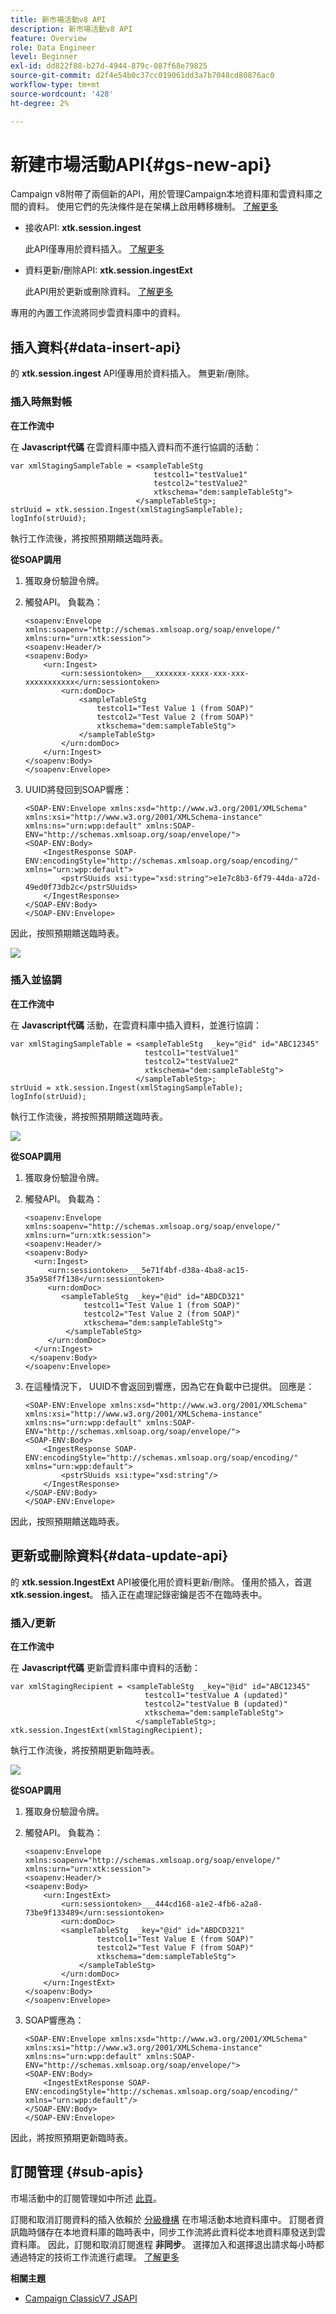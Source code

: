 ```yaml
---
title: 新市場活動v8 API
description: 新市場活動v8 API
feature: Overview
role: Data Engineer
level: Beginner
exl-id: dd822f88-b27d-4944-879c-087f68e79825
source-git-commit: d2f4e54b0c37cc019061dd3a7b7048cd80876ac0
workflow-type: tm+mt
source-wordcount: '428'
ht-degree: 2%

---
```


# 新建市場活動API{#gs-new-api}

Campaign v8附帶了兩個新的API，用於管理Campaign本地資料庫和雲資料庫之間的資料。 使用它們的先決條件是在架構上啟用轉移機制。 [了解更多](staging.md)

* 接收API: **xtk.session.ingest**

   此API僅專用於資料插入。 [了解更多](#data-insert-api)

* 資料更新/刪除API: **xtk.session.ingestExt**

   此API用於更新或刪除資料。 [了解更多](#data-update-api)

專用的內置工作流將同步雲資料庫中的資料。

## 插入資料{#data-insert-api}

的 **xtk.session.ingest** API僅專用於資料插入。 無更新/刪除。

### 插入時無對帳

**在工作流中**

在 **Javascript代碼** 在雲資料庫中插入資料而不進行協調的活動：

```
var xmlStagingSampleTable = <sampleTableStg
                                testcol1="testValue1"
                                testcol2="testValue2"
                                xtkschema="dem:sampleTableStg">
                            </sampleTableStg>;
strUuid = xtk.session.Ingest(xmlStagingSampleTable);
logInfo(strUuid);
```

執行工作流後，將按照預期饋送臨時表。

**從SOAP調用**

1. 獲取身份驗證令牌。
1. 觸發API。 負載為：

   ```
   <soapenv:Envelope xmlns:soapenv="http://schemas.xmlsoap.org/soap/envelope/" xmlns:urn="urn:xtk:session">
   <soapenv:Header/>
   <soapenv:Body>
       <urn:Ingest>
           <urn:sessiontoken>___xxxxxxx-xxxx-xxx-xxx-xxxxxxxxxxx</urn:sessiontoken>
           <urn:domDoc>
               <sampleTableStg
                   testcol1="Test Value 1 (from SOAP)"
                   testcol2="Test Value 2 (from SOAP)"
                   xtkschema="dem:sampleTableStg">
               </sampleTableStg>
           </urn:domDoc>
       </urn:Ingest>
   </soapenv:Body>
   </soapenv:Envelope>
   ```

1. UUID將發回到SOAP響應：

   ```
   <SOAP-ENV:Envelope xmlns:xsd="http://www.w3.org/2001/XMLSchema" xmlns:xsi="http://www.w3.org/2001/XMLSchema-instance" xmlns:ns="urn:wpp:default" xmlns:SOAP-ENV="http://schemas.xmlsoap.org/soap/envelope/">
   <SOAP-ENV:Body>
       <IngestResponse SOAP-ENV:encodingStyle="http://schemas.xmlsoap.org/soap/encoding/" xmlns="urn:wpp:default">
           <pstrSUuids xsi:type="xsd:string">e1e7c8b3-6f79-44da-a72d-49ed0f73db2c</pstrSUuids>
       </IngestResponse>
   </SOAP-ENV:Body>
   </SOAP-ENV:Envelope>
   ```

因此，按照預期饋送臨時表。

![](assets/no-reconciliation.png)

### 插入並協調

**在工作流中**

在 **Javascript代碼** 活動，在雲資料庫中插入資料，並進行協調：

```
var xmlStagingSampleTable = <sampleTableStg  _key="@id" id="ABC12345"
                              testcol1="testValue1"
                              testcol2="testValue2"
                              xtkschema="dem:sampleTableStg">
                            </sampleTableStg>;         
strUuid = xtk.session.Ingest(xmlStagingSampleTable);
logInfo(strUuid);
```

執行工作流後，將按照預期饋送臨時表。

![](assets/with-reconciliation.png)


**從SOAP調用**

1. 獲取身份驗證令牌。
1. 觸發API。 負載為：

   ```
   <soapenv:Envelope xmlns:soapenv="http://schemas.xmlsoap.org/soap/envelope/" xmlns:urn="urn:xtk:session">
   <soapenv:Header/>
   <soapenv:Body>
     <urn:Ingest>
        <urn:sessiontoken>___5e71f4bf-d38a-4ba8-ac15-35a958f7f138</urn:sessiontoken>
        <urn:domDoc>
           <sampleTableStg  _key="@id" id="ABDCD321"
                testcol1="Test Value 1 (from SOAP)"
                testcol2="Test Value 2 (from SOAP)"
                xtkschema="dem:sampleTableStg">
            </sampleTableStg>
        </urn:domDoc>
     </urn:Ingest>
    </soapenv:Body>
   </soapenv:Envelope>
   ```

1. 在這種情況下， UUID不會返回到響應，因為它在負載中已提供。 回應是：

   ```
   <SOAP-ENV:Envelope xmlns:xsd="http://www.w3.org/2001/XMLSchema" xmlns:xsi="http://www.w3.org/2001/XMLSchema-instance" xmlns:ns="urn:wpp:default" xmlns:SOAP-ENV="http://schemas.xmlsoap.org/soap/envelope/">
   <SOAP-ENV:Body>
       <IngestResponse SOAP-ENV:encodingStyle="http://schemas.xmlsoap.org/soap/encoding/" xmlns="urn:wpp:default">
           <pstrSUuids xsi:type="xsd:string"/>
       </IngestResponse>
   </SOAP-ENV:Body>
   </SOAP-ENV:Envelope>
   ```

因此，按照預期饋送臨時表。

## 更新或刪除資料{#data-update-api}

的 **xtk.session.IngestExt** API被優化用於資料更新/刪除。 僅用於插入，首選 **xtk.session.ingest**。 插入正在處理記錄密鑰是否不在臨時表中。

### 插入/更新

**在工作流中**

在 **Javascript代碼** 更新雲資料庫中資料的活動：

```
var xmlStagingRecipient = <sampleTableStg  _key="@id" id="ABC12345"
                              testcol1="testValue A (updated)"
                              testcol2="testValue B (updated)"
                              xtkschema="dem:sampleTableStg">
                            </sampleTableStg>;
xtk.session.IngestExt(xmlStagingRecipient);
```

執行工作流後，將按預期更新臨時表。

![](assets/updated-data.png)

**從SOAP調用**


1. 獲取身份驗證令牌。
1. 觸發API。 負載為：

   ```
   <soapenv:Envelope xmlns:soapenv="http://schemas.xmlsoap.org/soap/envelope/" xmlns:urn="urn:xtk:session">
   <soapenv:Header/>
   <soapenv:Body>
       <urn:IngestExt>
           <urn:sessiontoken>___444cd168-a1e2-4fb6-a2a8-73be9f133489</urn:sessiontoken>
           <urn:domDoc>
           <sampleTableStg  _key="@id" id="ABDCD321"
                   testcol1="Test Value E (from SOAP)"
                   testcol2="Test Value F (from SOAP)"
                   xtkschema="dem:sampleTableStg">
               </sampleTableStg>
           </urn:domDoc>
       </urn:IngestExt>
   </soapenv:Body>
   </soapenv:Envelope>
   ```

1. SOAP響應為：

   ```
   <SOAP-ENV:Envelope xmlns:xsd="http://www.w3.org/2001/XMLSchema" xmlns:xsi="http://www.w3.org/2001/XMLSchema-instance" xmlns:ns="urn:wpp:default" xmlns:SOAP-ENV="http://schemas.xmlsoap.org/soap/envelope/">
   <SOAP-ENV:Body>
       <IngestExtResponse SOAP-ENV:encodingStyle="http://schemas.xmlsoap.org/soap/encoding/" xmlns="urn:wpp:default"/>
   </SOAP-ENV:Body>
   </SOAP-ENV:Envelope>
   ```

因此，將按照預期更新臨時表。

## 訂閱管理 {#sub-apis}

市場活動中的訂閱管理如中所述 [此頁](../start/subscriptions.md)。

訂閱和取消訂閱資料的插入依賴於 [分級機構](staging.md) 在市場活動本地資料庫中。 訂閱者資訊臨時儲存在本地資料庫的臨時表中，同步工作流將此資料從本地資料庫發送到雲資料庫。 因此，訂閱和取消訂閱進程 **非同步**。 選擇加入和選擇退出請求每小時都通過特定的技術工作流進行處理。 [了解更多](../config/replication.md#tech-wf)


**相關主題**

* [Campaign ClassicV7 JSAPI](https://experienceleague.adobe.com/developer/campaign-api/api/p-1.html)
